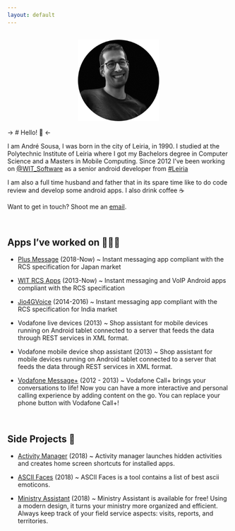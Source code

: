 ```yaml
---
layout: default
---
```


<br/>

<center><img width="184" height="184" src="/images/me.png"></center>

-> # Hello! 👋 <-

I am André Sousa, I was born in the city of Leiria, in 1990. I studied at the Polytechnic Institute of Leiria where I got my Bachelors degree in Computer Science and a Masters in Mobile Computing. Since 2012 I’ve been working on [<span class="blue">@WIT_Software</span>](https://www.google.com/url?q=https%3A%2F%2Ftwitter.com%2FWIT_Software&sa=D&sntz=1&usg=AFQjCNGvrLh_7lGUHtOvTw5r1g4arrodRw) as a senior android developer from [<span class="blue">#Leiria</span>](https://www.google.com/maps/place/Leiria/)

I am also a full time husband and father that in its spare time like to do code review and develop some android apps.
I also drink coffee ☕️

Want to get in touch? Shoot me an [<span class="blue">email</span>](mailto:andrefrsousa@icloud.com).

<br/>

## Apps I’ve worked on 👨🏻‍💻

- [<span class="blue">Plus Message</span>](https://play.google.com/store/apps/details?id=jp.softbank.mb.plusmessage) (2018-Now) ~ Instant messaging app compliant with the RCS specification for Japan market

- [<span class="blue">WIT RCS Apps</span>](https://www.wit-software.com/products/rcs-suite/) (2013-Now) ~ Instant messaging and VoIP Android apps compliant with the RCS specification

- [<span class="blue">Jio4GVoice</span>](https://play.google.com/store/apps/details?id=com.jio.join) (2014-2016) ~ Instant messaging app compliant with the RCS specification for India market

- Vodafone live devices (2013) ~ Shop assistant for mobile devices running on Android tablet connected to a server that feeds the data through REST services in XML format.

- Vodafone mobile device shop assistant (2013) ~ Shop assistant for mobile devices running on Android tablet connected to a server that feeds the data through REST services in XML format.

- [<span class="blue">Vodafone Message+</span>](https://play.google.com/store/apps/details?id=com.vodafone.messaging) (2012 - 2013) ~ Vodafone Call+ brings your conversations to life! Now you can have a more interactive and personal calling experience by adding content on the go. You can replace your phone button with Vodafone Call+!

<br/>

## Side Projects 💪

- [<span class="blue">Activity Manager</span>](https://play.google.com/store/apps/details?id=com.andrefrsousa.tools.activitymanager) (2018) ~ Activity manager launches hidden activities and creates home screen shortcuts for installed apps.

- [<span class="blue">ASCII Faces</span>](https://play.google.com/store/apps/details?id=com.andrefrsousa.tools.ascii) (2018) ~ ASCII Faces is a tool contains a list of best ascii emoticons.

- [<span class="blue">Ministry Assistant</span>](https://play.google.com/store/apps/details?id=com.andrefrsousa.tools.ministrypad) (2018) ~ Ministry Assistant is available for free! Using a modern design, it turns your ministry more organized and efficient. Always keep track of your field service aspects: visits, reports, and territories.





<p class="has-text-centered">
<!-- GITHUB -->
<a class="button is-large is-white" href="https://github.com/cesarferreira" title="github">
    <span class="icon">
        <i class="fa fa-github"></i>
    </span>
</a>
<!-- MEDIUM -->
<a class="button is-large is-white" href="https://medium.com/@cesarmcferreira/" title="medium">
    <span class="icon">
        <i class="fa fa-medium"></i>
    </span>
</a>
<!-- TWITTER -->
<a class="button is-large is-white" href="https://twitter.com/cesarmcferreira" title="twitter">
    <span class="icon">
        <i class="fa fa-twitter"></i>
    </span>
</a>
<!-- EMAIL -->
<a class="button is-large is-white" href="mailto:cesar.manuel.ferreira@gmail.com" title="email">
    <span class="icon">
        <i class="fa fa-envelope"></i>
    </span>
</a>
<!-- RUBYGEMS -->
<a class="button is-large is-white" href="https://rubygems.org/profiles/cesarferreira" title="rubygems">
    <span class="icon">
        <i class="fa fa-diamond"></i>
    </span>
</a>
<!-- LINKEDIN -->
<a class="button is-large is-white" href="http://linkedin.com/in/cesarferreira" title="linkedin">
    <span class="icon">
        <i class="fa fa-linkedin"></i>
    </span>
</a>
<!-- NPM -->
<!-- <a class="button is-large is-white" href="https://www.npmjs.com/~cesarferreira" title="npm">
    <span class="icon">
        <i class="fa fa-certificate"></i>
    </span>
</a> -->
</p>
                        